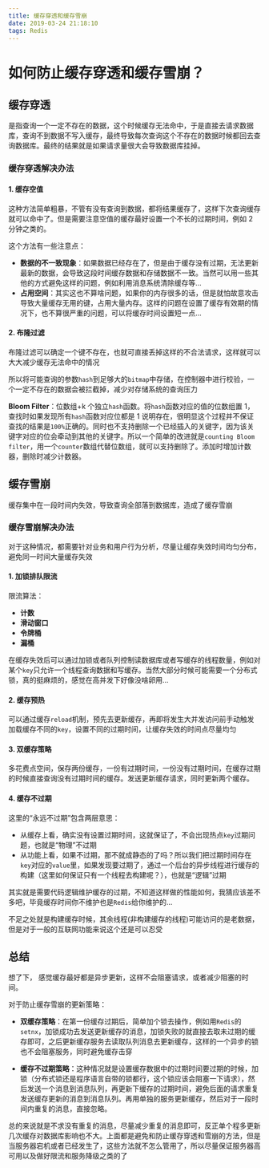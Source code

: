 ```yaml
---
title: 缓存穿透和缓存雪崩
date: 2019-03-24 21:18:10
tags: Redis
---
```


# 如何防止缓存穿透和缓存雪崩？

## 缓存穿透

是指查询一个一定不存在的数据，这个时候缓存无法命中，于是直接去请求数据库，查询不到数据不写入缓存，最终导致每次查询这个不存在的数据时候都回去查询数据库。最终的结果就是如果请求量很大会导致数据库挂掉。

### 缓存穿透解决办法

#### 1. 缓存空值

这种方法简单粗暴，不管有没有查询到数据，都将结果缓存了，这样下次查询缓存就可以命中了。但是需要注意空值的缓存最好设置一个不长的过期时间，例如 2 分钟之类的。

这个方法有一些注意点：

- **数据的不一致现象**：如果数据已经存在了，但是由于缓存没有过期，无法更新最新的数据，会导致这段时间缓存数据和存储数据不一致。当然可以用一些其他的方式避免这样的问题，例如利用消息系统清除缓存等...
- **占用空间**：其实这也不算啥问题，如果你的内存很多的话，但是就怕故意攻击导致大量缓存无用的键，占用大量内存。这样的问题在设置了缓存有效期的情况下，也不算很严重的问题，可以将缓存时间设置短一点...

#### 2. 布隆过滤

布隆过滤可以确定一个键不存在，也就可直接丢掉这样的不合法请求，这样就可以大大减少缓存无法命中的情况

所以将可能查询的参数`hash`到足够大的`bitmap`中存储，在控制器中进行校验，一个一定不存在的数据会被拦截掉，减少对存储系统的查询压力

**Bloom Filter**：位数组+k 个独立`hash`函数。将`hash`函数对应的值的位数组置 1，查找时如果发现所有`hash`函数对应位都是 1 说明存在，很明显这个过程并不保证查找的结果是`100%`正确的。同时也不支持删除一个已经插入的关键字，因为该关键字对应的位会牵动到其他的关键字。所以一个简单的改进就是`counting Bloom filter`，用一个`counter`数组代替位数组，就可以支持删除了。添加时增加计数器，删除时减少计数器。

## 缓存雪崩

缓存集中在一段时间内失效，导致查询全部落到数据库，造成了缓存雪崩

### 缓存雪崩解决办法

对于这种情况，都需要针对业务和用户行为分析，尽量让缓存失效时间均匀分布，避免同一时间大量缓存失效

#### 1. 加锁排队限流

限流算法：

- **计数**
- **滑动窗口**
- **令牌桶**
- **漏桶**

在缓存失效后可以通过加锁或者队列控制读数据库或者写缓存的线程数量，例如对某个`key`只允许一个线程查询数据和写缓存。当然大部分时候可能需要一个分布式锁，真的挺麻烦的，感觉在高并发下好像没啥卵用...

#### 2. 缓存预热

可以通过缓存`reload`机制，预先去更新缓存，再即将发生大并发访问前手动触发加载缓存不同的`key`，设置不同的过期时间，让缓存失效的时间点尽量均匀

#### 3. 双缓存策略

多花费点空间，保存两份缓存，一份有过期时间，一份没有过期时间，在缓存过期的时候直接查询没有过期时间的缓存。发送更新缓存请求，同时更新两个缓存。

#### 4. 缓存不过期

这里的“永远不过期”包含两层意思：

- 从缓存上看，确实没有设置过期时间，这就保证了，不会出现热点`key`过期问题，也就是“物理”不过期
- 从功能上看，如果不过期，那不就成静态的了吗？所以我们把过期时间存在`key`对应的`value`里，如果发现要过期了，通过一个后台的异步线程进行缓存的构建（这里如何保证只有一个线程去构建呢？），也就是“逻辑”过期

其实就是需要代码逻辑维护缓存的过期，不知道这样做的性能如何，我猜应该差不多吧，毕竟缓存时间你不维护也是`Redis`给你维护的...

不足之处就是构建缓存时候，其余线程(非构建缓存的线程)可能访问的是老数据，但是对于一般的互联网功能来说这个还是可以忍受

## 总结

想了下， 感觉缓存最好都是异步更新，这样不会阻塞请求，或者减少阻塞的时间。

对于防止缓存雪崩的更新策略：

- **双缓存策略**：在第一份缓存过期后，简单加个锁去操作，例如用`Redis`的`setnx`，加锁成功去发送更新缓存的消息，加锁失败的就直接去取未过期的缓存即可，之后更新缓存服务去读取队列消息去更新缓存，这样的一个异步的锁也不会阻塞服务，同时避免缓存击穿

- **缓存不过期策略**：这种情况就是设置缓存数据中的过期时间要过期的时候，加锁（分布式锁还是程序语言自带的锁都行，这个锁应该会阻塞一下请求），然后发送一个消息到消息队列，再更新下缓存的过期时间，避免后面的请求重复发送缓存更新的消息到消息队列。再用单独的服务更新缓存，然后对于一段时间内重复的消息，直接忽略。

总的来说就是不求没有重复的消息，尽量减少重复的消息即可，反正单个程多更新几次缓存对数据库影响也不大。上面都是避免和防止缓存穿透和雪崩的方法，但是当服务器宕机或者已经发生了，这些方法就不怎么管用了，所以尽量保证服务器高可用以及做好限流和服务降级之类的了
